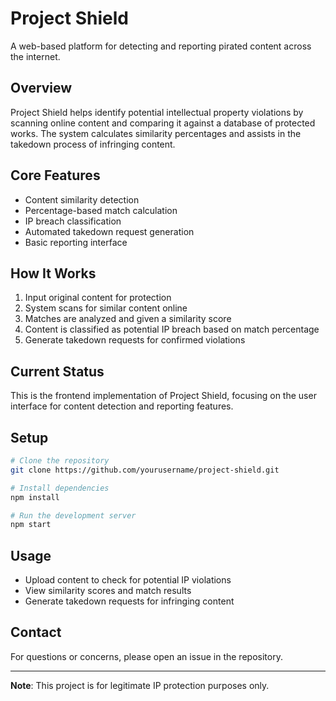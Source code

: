 # Project Shield

A web-based platform for detecting and reporting pirated content across the internet.

## Overview

Project Shield helps identify potential intellectual property violations by scanning online content and comparing it against a database of protected works. The system calculates similarity percentages and assists in the takedown process of infringing content.

## Core Features

- Content similarity detection
- Percentage-based match calculation
- IP breach classification
- Automated takedown request generation
- Basic reporting interface

## How It Works

1. Input original content for protection
2. System scans for similar content online
3. Matches are analyzed and given a similarity score
4. Content is classified as potential IP breach based on match percentage
5. Generate takedown requests for confirmed violations

## Current Status

This is the frontend implementation of Project Shield, focusing on the user interface for content detection and reporting features.

## Setup

```bash
# Clone the repository
git clone https://github.com/yourusername/project-shield.git

# Install dependencies
npm install

# Run the development server
npm start
```

## Usage

- Upload content to check for potential IP violations
- View similarity scores and match results
- Generate takedown requests for infringing content

## Contact

For questions or concerns, please open an issue in the repository.

---
**Note**: This project is for legitimate IP protection purposes only.
